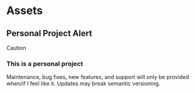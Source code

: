 # Assets

## Personal Project Alert

> [!CAUTION] 
> ### This is a personal project
>
> Maintenance, bug fixes, new features, and support will only be provided when/if I feel like it.
> Updates may break semantic versioning.
>
